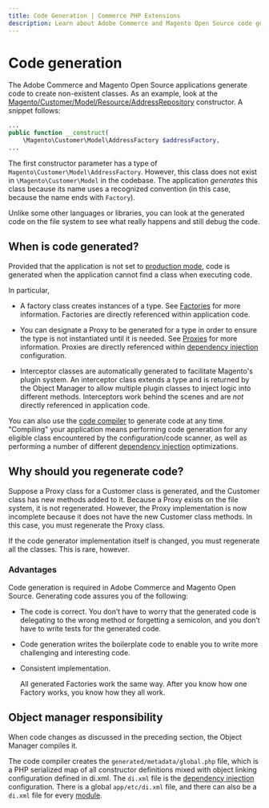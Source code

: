 ```yaml
---
title: Code Generation | Commerce PHP Extensions
description: Learn about Adobe Commerce and Magento Open Source code generation.
---
```


# Code generation

The Adobe Commerce and Magento Open Source applications generate code to create non-existent classes. As an example, look at the [Magento/Customer/Model/Resource/AddressRepository](https://github.com/magento/magento2/blob/2.4/app/code/Magento/Customer/Model/ResourceModel/AddressRepository.php) constructor. A snippet follows:

```php
...
public function __construct(
    \Magento\Customer\Model\AddressFactory $addressFactory,
...
```

The first constructor parameter has a type of `Magento\Customer\Model\AddressFactory`. However, this class does not exist in `\Magento\Customer\Model` in the codebase. The application *generates* this class because its name uses a recognized convention (in this case, because the name ends with `Factory`).

Unlike some other languages or libraries, you can look at the generated code on the file system to see what really happens and still debug the code.

## When is code generated?

Provided that the application is not set to [production mode](https://devdocs.magento.com/guides/v2.4/config-guide/bootstrap/magento-modes.html#production-mode), code is generated when the application cannot find a class when executing code.

In particular,

*  A factory class creates instances of a type. See [Factories](factories.md) for more information. Factories are directly referenced within application code.

*  You can designate a Proxy to be generated for a type in order to ensure the type is not instantiated until it is needed. See [Proxies](proxies.md) for more information. Proxies are directly referenced within [dependency injection](https://glossary.magento.com/dependency-injection) configuration.

*  Interceptor classes are automatically generated to facilitate Magento's plugin system. An interceptor class extends a type and is returned by the Object Manager to allow multiple plugin classes to inject logic into different methods. Interceptors work behind the scenes and are *not* directly referenced in application code.

You can also use the [code compiler](https://devdocs.magento.com/guides/v2.4/config-guide/cli/config-cli-subcommands-compiler.html) to generate code at any time. "Compiling" your application means performing code generation for any eligible class encountered by the configuration/code scanner, as well as performing a number of different [dependency injection](https://glossary.magento.com/dependency-injection) optimizations.

## Why should you regenerate code?

Suppose a Proxy class for a Customer class is generated, and the Customer class has new methods added to it. Because a Proxy exists on the file system, it is not regenerated. However, the Proxy implementation is now incomplete because it does not have the new Customer class methods. In this case, you must regenerate the Proxy class.

If the code generator implementation itself is changed, you must regenerate all the classes. This is rare, however.

### Advantages

Code generation is required in Adobe Commerce and Magento Open Source. Generating code assures you of the following:

*  The code is correct. You don’t have to worry that the generated code is delegating to the wrong method or forgetting a semicolon, and you don’t have to write tests for the generated code.
*  Code generation writes the boilerplate code to enable you to write more challenging and interesting code.
*  Consistent implementation.

   All generated Factories work the same way. After you know how one Factory works, you know how they all work.

## Object manager responsibility

When code changes as discussed in the preceding section, the Object Manager compiles it.

The code compiler creates the `generated/metadata/global.php` file, which is a PHP serialized map of all constructor definitions mixed with object linking configuration defined in di.xml. The `di.xml` file is the [dependency injection](https://glossary.magento.com/dependency-injection) configuration. There is a global `app/etc/di.xml` file, and there can also be a `di.xml` file for every [module](https://glossary.magento.com/module).
